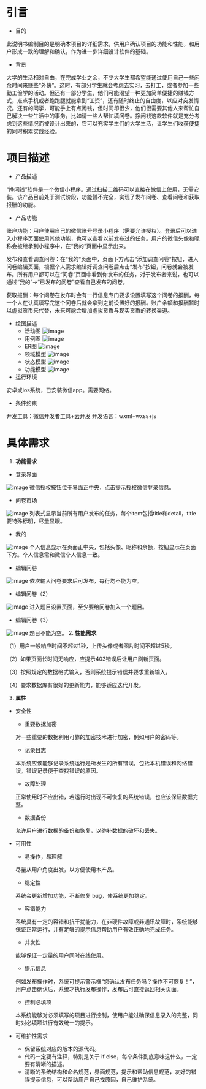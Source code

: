 # 引言

 - 目的  

此说明书编制目的是明确本项目的详细需求，供用户确认项目的功能和性能，和用户形成一致的理解和确认，作为进一步详细设计软件的基础。
 - 背景  

大学的生活相对自由，在完成学业之余，不少大学生都希望能通过使用自己一些闲余时间来赚些“外快”。这时，有部分学生就会考虑去实习，去打工，或者参加一些勤工俭学的活动。但还有一部分学生，他们可能渴望一种更加简单便捷的赚钱方式，点点手机或者跑跑腿就能拿到“工资”，还有随时终止的自由度，以应对突发情况。还有的同学，可能手上有点闲钱，但时间却很少，他们很需要其他人来帮忙自己解决一些生活中的事务，比如请一些人帮忙填问卷。挣闲钱这款软件就是充分考虑到这些情况而被设计出来的，它可以充实学生们的大学生活，让学生们收获便捷的同时积累实践经验。

# 项目描述

 - 产品描述

“挣闲钱”软件是一个微信小程序。通过扫描二维码可以直接在微信上使用，无需安装。该产品目前处于测试阶段，功能暂不完全，实现了发布问卷、查看问卷和获取报酬的功能。
 - 产品功能

账户功能：用户使用自己的微信账号登录小程序（需要允许授权）。登录后可以进入小程序页面使用其他功能，也可以查看以前发布过的任务。用户的微信头像和昵称会被继承到小程序中，在“我的”页面中显示出来。

发布和查看调查问卷：在“我的”页面中，页面下方点击“添加调查问卷”按钮，进入问卷编辑页面，根据个人需求编辑好调查问卷后点击“发布”按钮，问卷就会被发布。所有用户都可以在“问卷”页面中看到你发布的任务，对于发布者来说，也可以通过“我的”->“已发布的问卷”查看自己发布的问卷。

获取报酬：每个问卷在发布时会有一行信息专门要求设置填写这个问卷的报酬，每一个人在认真填写完这个问卷后就会拿到之前设置好的报酬。账户余额和报酬暂时以虚拟货币来代替，未来可能会增加虚拟货币与现实货币的转换渠道。
 - 绘图描述
     - 活动图
    ![image](https://s2.ax1x.com/2019/06/30/Z3Cn0A.png)
     - 用例图
    ![image](https://s2.ax1x.com/2019/06/30/Z1xY34.png)
     - ER图
    ![image](https://s2.ax1x.com/2019/06/30/Z3S27t.png)
     - 领域模型
    ![image](https://s2.ax1x.com/2019/06/30/Z3PWrQ.png)
     - 状态模型
    ![image](https://s2.ax1x.com/2019/06/30/Z3ZZdg.png)
     - 功能模型
    ![image](https://s2.ax1x.com/2019/06/30/Z3mQbT.png)
 - 运行环境

安卓或ios系统，已安装微信app。需要网络。
 - 条件约束

开发工具：微信开发者工具+云开发
开发语言：wxml+wxss+js
# 具体需求
1. **功能需求**
 - 登录界面

![image](https://s2.ax1x.com/2019/06/30/Z1lMXn.png)
微信授权按钮位于界面正中央，点击提示授权微信登录信息。
 - 问卷市场

![image](https://s2.ax1x.com/2019/06/30/Z1lYhF.png)
列表式显示当前所有用户发布的任务，每个item包括title和detail，title要特殊标明，尽量显眼。
 - 我的

![image](https://s2.ax1x.com/2019/06/30/Z1lsAK.png)
个人信息显示在页面正中央，包括头像、昵称和余额，按钮显示在页面下方。个人信息需和微信个人信息一致。
 - 编辑问卷

![image](https://s2.ax1x.com/2019/06/30/Z1l6hD.png)
依次输入问卷要求后可发布，每行均不能为空。
 - 编辑问卷（2）

![image](https://s2.ax1x.com/2019/06/30/Z3SHns.png)
进入题目设置页面，至少要给问卷加入一个题目。
 - 编辑问卷（3）

![image](https://s2.ax1x.com/2019/06/30/Z3SbBn.png)
题目不能为空。
2. **性能需求**

（1）用户一般响应时间不超过1秒，上传头像或者图片时间不超过5秒。

（2）如果页面长时间无响应，应提示403错误后让用户刷新页面。

（3）按照规定的数据格式输入，否则系统提示错误并要求重新输入。

（4）要求数据库有很好的更新能力，能够适应迭代开发。

3. **属性**

 - 安全性
    
     - 重要数据加密
    
    对一些重要的数据利用可靠的加密技术进行加密，例如用户的密码等。
     - 记录日志
    
    本系统应该能够记录系统运行是所发生的所有错误，包括本机错误和网络错误。错误记录便于查找错误的原因。
     - 故障处理
    
    正常使用时不应出错，若运行时出现不可恢复的系统错误，也应该保证数据完整。
     - 数据备份
    
    允许用户进行数据的备份和恢复，以弥补数据的破坏和丢失。
 - 可用性
     - 易操作，易理解
    
    尽量从用户角度出发，以方便使用本产品。
     - 稳定性
    
    系统会更新增加功能，不断修复 bug，使系统更加稳定。
     - 容错能力
    
    系统具有一定的容错和抗干扰能力，在非硬件故障或非通讯故障时，系统能够保证正常运行，并有足够的提示信息帮助用户有效正确地完成任务。
     - 并发性
    
    能够保证一定量的用户同时在线使用。
     - 提示信息
    
    例如发布操作时，系统可提示警示框“您确认发布任务吗？操作不可恢复！”，用户点击确认后，系统才执行发布操作，发布后可直接返回相关页面。
     - 控制必填项
    
    本系统能够对必须填写的项目进行控制，使用户能过确保信息录入的完整，同时对必填项进行有效统一的提示。
 - 可维护性需求
     - 保留系统对应的版本的源代码。
     - 代码一定要有注释，特别是关于 if else，每个条件到底意味这什么，一定要有清晰的描述。
     - 清晰的系统结构和命名规范，界面规范，提示和帮助信息规范，友好的错误提示信息，可以帮助用户自己找原因，自己维护系统。